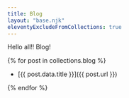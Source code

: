 ```yaml
---
title: Blog
layout: "base.njk"
eleventyExcludeFromCollections: true
---
```


Hello all!! Blog!

{% for post in collections.blog %}

- [{{ post.data.title }}]({{ post.url }})

{% endfor %}